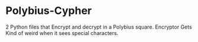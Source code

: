 # Polybius-Cypher
2 Python files that Encrypt and decrypt in a Polybius square.
Encryptor Gets Kind of weird when it sees special characters.
